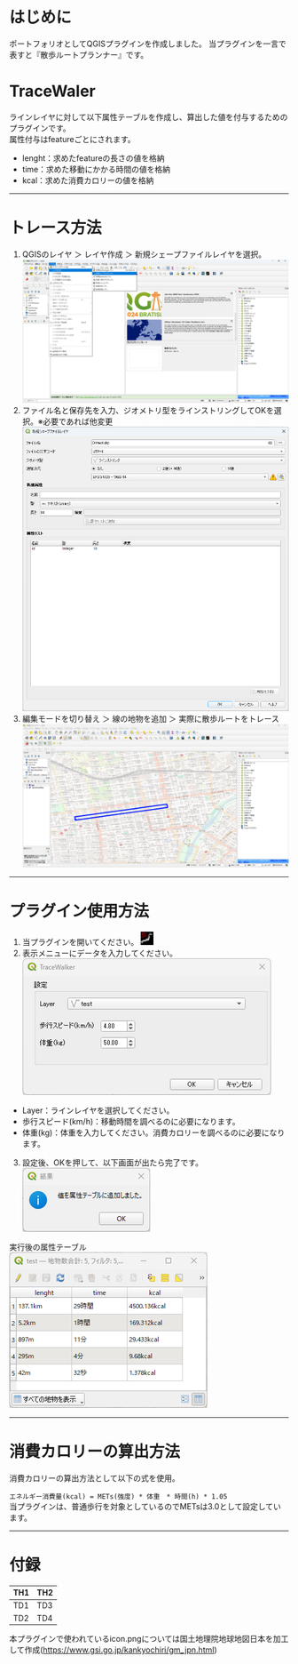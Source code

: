 # はじめに
ポートフォリオとしてQGISプラグインを作成しました。
当プラグインを一言で表すと『散歩ルートプランナー』です。

# TraceWaler
ラインレイヤに対して以下属性テーブルを作成し、算出した値を付与するためのプラグインです。  
属性付与はfeatureごとにされます。  

- lenght：求めたfeatureの長さの値を格納
- time：求めた移動にかかる時間の値を格納
- kcal：求めた消費カロリーの値を格納
  
---
# トレース方法
1. QGISのレイヤ ＞ レイヤ作成 ＞ 新規シェープファイルレイヤを選択。  
![./docs/画面5](https://github.com/00ky00/TraceWalker/blob/main/docs/%E7%94%BB%E9%9D%A25.png)
2. ファイル名と保存先を入力、ジオメトリ型をラインストリングしてOKを選択。※必要であれば他変更  
![./docs/画面6](https://github.com/00ky00/TraceWalker/blob/main/docs/%E7%94%BB%E9%9D%A26.png)
3. 編集モードを切り替え ＞ 線の地物を追加 ＞ 実際に散歩ルートをトレース
![./docs/画面7](https://github.com/00ky00/TraceWalker/blob/main/docs/%E7%94%BB%E9%9D%A27.png)

---
# プラグイン使用方法

1. 当プラグインを開いてください。
![./icon.png](https://github.com/00ky00/TraceWalker/blob/main/icon.png)
2. 表示メニューにデータを入力してください。  
![./docs/画面1](https://github.com/00ky00/TraceWalker/blob/main/docs/%E7%94%BB%E9%9D%A21.png)
- Layer：ラインレイヤを選択してください。
- 歩行スピード(km/h)：移動時間を調べるのに必要になります。
- 体重(kg)：体重を入力してください。消費カロリーを調べるのに必要になります。
  
3. 設定後、OKを押して、以下画面が出たら完了です。  
![./docs/画面2](https://github.com/00ky00/TraceWalker/blob/main/docs/%E7%94%BB%E9%9D%A22.png)
  
実行後の属性テーブル  
![./docs/画面3](https://github.com/00ky00/TraceWalker/blob/main/docs/%E7%94%BB%E9%9D%A23.png)

---
# 消費カロリーの算出方法

消費カロリーの算出方法として以下の式を使用。  
  
`エネルギー消費量(kcal) = METs(強度) * 体重　* 時間(h) * 1.05`  
当プラグインは、普通歩行を対象としているのでMETsは3.0として設定しています。

---

# 付録

| TH1 | TH2 |
----|---- 
| TD1 | TD3 |
| TD2 | TD4 |









本プラグインで使われているicon.pngについては国土地理院地球地図日本を加工して作成(https://www.gsi.go.jp/kankyochiri/gm_jpn.html)

